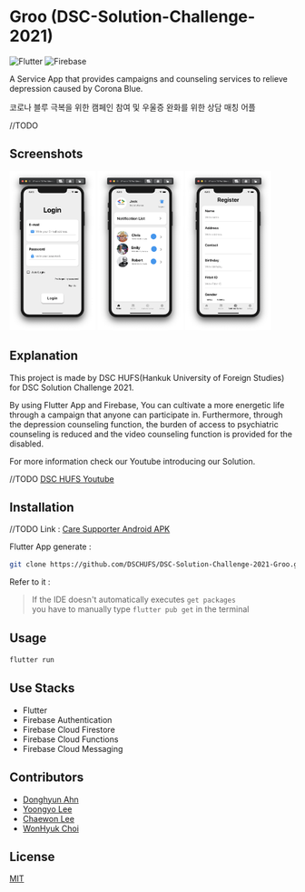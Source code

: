 # Groo (DSC-Solution-Challenge-2021)
![Flutter](https://img.shields.io/badge/Dart-Flutter-blue?logo=Flutter)
![Firebase](https://img.shields.io/badge/with-Firebase-FFCC00?logo=Firebase)

A Service App that provides campaigns and counseling services to relieve depression caused by Corona Blue.

코로나 블루 극복을 위한 캠페인 참여 및 우울증 완화를 위한 상담 매칭 어플


//TODO
## Screenshots
<img src="https://github.com/DSCHUFS/DSC-Solution-Challenge-2020/blob/master/img/login.png" width="30%"> <img src="https://github.com/DSCHUFS/DSC-Solution-Challenge-2020/blob/master/img/main.png" width="30%"> <img src="https://github.com/DSCHUFS/DSC-Solution-Challenge-2020/blob/master/img/register.png" width="30%">

## Explanation
This project is made by DSC HUFS(Hankuk University of Foreign Studies) for DSC Solution Challenge 2021.

By using Flutter App and Firebase, You can cultivate a more energetic life through a campaign that anyone can participate in. Furthermore, through the depression counseling function, the burden of access to psychiatric counseling is reduced and the video counseling function is provided for the disabled.

For more information check our Youtube introducing our Solution.

//TODO
[DSC HUFS Youtube](https://youtu.be/sV1MkwgMrNU)

## Installation
//TODO
Link : [Care Supporter Android APK](https://drive.google.com/file/d/1_O6aemoSKtZFuOccFwqTVMC0eDcvvQ2R/view?usp=sharing)


Flutter App generate :

```bash
git clone https://github.com/DSCHUFS/DSC-Solution-Challenge-2021-Groo.git
```

Refer to it : 
> If the IDE doesn't automatically executes `get packages`     
> you have to manually type `flutter pub get` in the terminal  

## Usage

```bash
flutter run
```

## Use Stacks
- Flutter
- Firebase Authentication
- Firebase Cloud Firestore
- Firebase Cloud Functions
- Firebase Cloud Messaging


## Contributors
- [Donghyun Ahn]()
- [Yoongyo Lee](https://github.com/lykee2000)
- [Chaewon Lee]()
- [WonHyuk Choi](https://github.com/devluce)



## License
[MIT](https://choosealicense.com/licenses/mit/)
